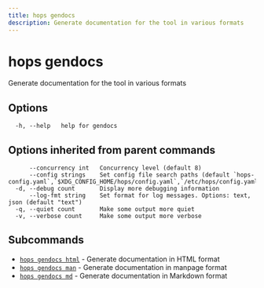 ```yaml
---
title: hops gendocs
description: Generate documentation for the tool in various formats
---
```


<!--
This documentation is auto generated by a script.
Please do not edit this file directly.
-->

<!-- markdownlint-disable-next-line single-title -->
# hops gendocs

Generate documentation for the tool in various formats

## Options

```plaintext
  -h, --help   help for gendocs
```

## Options inherited from parent commands

```plaintext
      --concurrency int   Concurrency level (default 8)
      --config strings    Set config file search paths (default `hops-config.yaml`,`$XDG_CONFIG_HOME/hops/config.yaml`,`/etc/hops/config.yaml`)
  -d, --debug count       Display more debugging information
      --log-fmt string    Set format for log messages. Options: text, json (default "text")
  -q, --quiet count       Make some output more quiet
  -v, --verbose count     Make some output more verbose
```

## Subcommands

- [`hops gendocs html`](html.md) - Generate documentation in HTML format
- [`hops gendocs man`](man.md) - Generate documentation in manpage format
- [`hops gendocs md`](md.md) - Generate documentation in Markdown format
